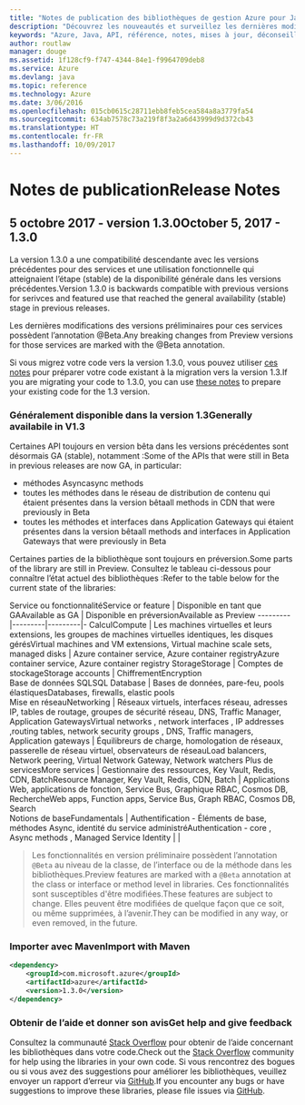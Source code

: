 ```yaml
---
title: "Notes de publication des bibliothèques de gestion Azure pour Java | Microsoft Docs"
description: "Découvrez les nouveautés et surveillez les dernières modifications dans les bibliothèques de gestion Azure pour Java"
keywords: "Azure, Java, API, référence, notes, mises à jour, déconseiller"
author: routlaw
manager: douge
ms.assetid: 1f128cf9-f747-4344-84e1-f9964709deb8
ms.service: Azure
ms.devlang: java
ms.topic: reference
ms.technology: Azure
ms.date: 3/06/2016
ms.openlocfilehash: 015cb0615c28711ebb8feb5cea584a8a3779fa54
ms.sourcegitcommit: 634ab7578c73a219f8f3a2a6d43999d9d372cb43
ms.translationtype: HT
ms.contentlocale: fr-FR
ms.lasthandoff: 10/09/2017
---
```

# <a name="release-notes"></a><span data-ttu-id="231d2-104">Notes de publication</span><span class="sxs-lookup"><span data-stu-id="231d2-104">Release Notes</span></span> 

## <a name="october-5-2017---130"></a><span data-ttu-id="231d2-105">5 octobre 2017 - version 1.3.0</span><span class="sxs-lookup"><span data-stu-id="231d2-105">October 5, 2017 - 1.3.0</span></span> 

<span data-ttu-id="231d2-106">La version 1.3.0 a une compatibilité descendante avec les versions précédentes pour des services et une utilisation fonctionnelle qui atteignaient l’étape (stable) de la disponibilité générale dans les versions précédentes.</span><span class="sxs-lookup"><span data-stu-id="231d2-106">Version 1.3.0 is backwards compatible with previous versions for serivces and featured use that reached the general availability (stable) stage in previous releases.</span></span>

<span data-ttu-id="231d2-107">Les dernières modifications des versions préliminaires pour ces services possèdent l’annotation @Beta.</span><span class="sxs-lookup"><span data-stu-id="231d2-107">Any breaking changes from Preview versions for those services are marked with the @Beta annotation.</span></span>

<span data-ttu-id="231d2-108">Si vous migrez votre code vers la version 1.3.0, vous pouvez utiliser [ces notes](https://github.com/Azure/azure-sdk-for-java/blob/master/notes/prepare-for-1.3.0.md) pour préparer votre code existant à la migration vers la version 1.3.</span><span class="sxs-lookup"><span data-stu-id="231d2-108">If you are migrating your code to 1.3.0, you can use [these notes](https://github.com/Azure/azure-sdk-for-java/blob/master/notes/prepare-for-1.3.0.md) to prepare your existing code for the 1.3 version.</span></span>

### <a name="generally-availabile-in-v13"></a><span data-ttu-id="231d2-109">Généralement disponible dans la version 1.3</span><span class="sxs-lookup"><span data-stu-id="231d2-109">Generally availabile in V1.3</span></span>

<span data-ttu-id="231d2-110">Certaines API toujours en version bêta dans les versions précédentes sont désormais GA (stable), notamment :</span><span class="sxs-lookup"><span data-stu-id="231d2-110">Some of the APIs that were still in Beta in previous releases are now GA, in particular:</span></span>

- <span data-ttu-id="231d2-111">méthodes Async</span><span class="sxs-lookup"><span data-stu-id="231d2-111">async methods</span></span>
- <span data-ttu-id="231d2-112">toutes les méthodes dans le réseau de distribution de contenu qui étaient présentes dans la version bêta</span><span class="sxs-lookup"><span data-stu-id="231d2-112">all methods in CDN that were previously in Beta</span></span>
- <span data-ttu-id="231d2-113">toutes les méthodes et interfaces dans Application Gateways qui étaient présentes dans la version bêta</span><span class="sxs-lookup"><span data-stu-id="231d2-113">all methods and interfaces in Application Gateways that were previously in Beta</span></span>

 <span data-ttu-id="231d2-114">Certaines parties de la bibliothèque sont toujours en préversion.</span><span class="sxs-lookup"><span data-stu-id="231d2-114">Some parts of the library are still in Preview.</span></span> <span data-ttu-id="231d2-115">Consultez le tableau ci-dessous pour connaître l’état actuel des bibliothèques :</span><span class="sxs-lookup"><span data-stu-id="231d2-115">Refer to the table below for the current state of the libraries:</span></span>

<span data-ttu-id="231d2-116">Service ou fonctionnalité</span><span class="sxs-lookup"><span data-stu-id="231d2-116">Service or feature</span></span> | <span data-ttu-id="231d2-117">Disponible en tant que GA</span><span class="sxs-lookup"><span data-stu-id="231d2-117">Available as GA</span></span> | <span data-ttu-id="231d2-118">Disponible en préversion</span><span class="sxs-lookup"><span data-stu-id="231d2-118">Available as Preview</span></span> 
---------|---------|---------|-
<span data-ttu-id="231d2-119">Calcul</span><span class="sxs-lookup"><span data-stu-id="231d2-119">Compute</span></span>  | <span data-ttu-id="231d2-120">Les machines virtuelles et leurs extensions, les groupes de machines virtuelles identiques, les disques gérés</span><span class="sxs-lookup"><span data-stu-id="231d2-120">Virtual machines and VM extensions, Virtual machine scale sets, managed disks</span></span>   | <span data-ttu-id="231d2-121">Azure container service, Azure container registry</span><span class="sxs-lookup"><span data-stu-id="231d2-121">Azure container service, Azure container registry</span></span> 
<span data-ttu-id="231d2-122">Storage</span><span class="sxs-lookup"><span data-stu-id="231d2-122">Storage</span></span>   |  <span data-ttu-id="231d2-123">Comptes de stockage</span><span class="sxs-lookup"><span data-stu-id="231d2-123">Storage accounts</span></span>       |    <span data-ttu-id="231d2-124">Chiffrement</span><span class="sxs-lookup"><span data-stu-id="231d2-124">Encryption</span></span>     
<span data-ttu-id="231d2-125">Base de données SQL</span><span class="sxs-lookup"><span data-stu-id="231d2-125">SQL Database</span></span>  | <span data-ttu-id="231d2-126">Bases de données, pare-feu, pools élastiques</span><span class="sxs-lookup"><span data-stu-id="231d2-126">Databases, firewalls, elastic pools</span></span>              
<span data-ttu-id="231d2-127">Mise en réseau</span><span class="sxs-lookup"><span data-stu-id="231d2-127">Networking</span></span>    |  <span data-ttu-id="231d2-128">Réseaux virtuels, interfaces réseau, adresses IP, tables de routage, groupes de sécurité réseau, DNS, Traffic Manager, Application Gateways</span><span class="sxs-lookup"><span data-stu-id="231d2-128">Virtual networks , network interfaces , IP addresses ,routing tables, network security groups , DNS, Traffic managers, Application gateways</span></span>  |    <span data-ttu-id="231d2-129">Équilibreurs de charge, homologation de réseaux, passerelle de réseau virtuel, observateurs de réseau</span><span class="sxs-lookup"><span data-stu-id="231d2-129">Load balancers, Network peering, Virtual Network Gateway, Network watchers</span></span> 
<span data-ttu-id="231d2-130">Plus de services</span><span class="sxs-lookup"><span data-stu-id="231d2-130">More services</span></span>    |  <span data-ttu-id="231d2-131">Gestionnaire des ressources, Key Vault, Redis, CDN, Batch</span><span class="sxs-lookup"><span data-stu-id="231d2-131">Resource Manager, Key Vault, Redis,  CDN, Batch</span></span>       |  <span data-ttu-id="231d2-132">Applications Web, applications de fonction, Service Bus, Graphique RBAC, Cosmos DB, Recherche</span><span class="sxs-lookup"><span data-stu-id="231d2-132">Web apps, Function apps, Service Bus, Graph RBAC, Cosmos DB, Search</span></span>  
<span data-ttu-id="231d2-133">Notions de base</span><span class="sxs-lookup"><span data-stu-id="231d2-133">Fundamentals</span></span>     |   <span data-ttu-id="231d2-134">Authentification - Éléments de base, méthodes Async, identité du service administré</span><span class="sxs-lookup"><span data-stu-id="231d2-134">Authentication - core , Async methods , Managed Service Identity</span></span>      |      |

> <span data-ttu-id="231d2-135">Les fonctionnalités en version préliminaire possèdent l’annotation `@Beta` au niveau de la classe, de l’interface ou de la méthode dans les bibliothèques.</span><span class="sxs-lookup"><span data-stu-id="231d2-135">Preview features are marked with a `@Beta` annotation at the class or interface or method level in libraries.</span></span> <span data-ttu-id="231d2-136">Ces fonctionnalités sont susceptibles d'être modifiées.</span><span class="sxs-lookup"><span data-stu-id="231d2-136">These features are subject to change.</span></span> <span data-ttu-id="231d2-137">Elles peuvent être modifiées de quelque façon que ce soit, ou même supprimées, à l’avenir.</span><span class="sxs-lookup"><span data-stu-id="231d2-137">They can be modified in any way, or even removed, in the future.</span></span>

### <a name="import-with-maven"></a><span data-ttu-id="231d2-138">Importer avec Maven</span><span class="sxs-lookup"><span data-stu-id="231d2-138">Import with Maven</span></span>

```XML
<dependency>
    <groupId>com.microsoft.azure</groupId>
    <artifactId>azure</artifactId>
    <version>1.3.0</version>
</dependency>
```

### <a name="get-help-and-give-feedback"></a><span data-ttu-id="231d2-139">Obtenir de l’aide et donner son avis</span><span class="sxs-lookup"><span data-stu-id="231d2-139">Get help and give feedback</span></span>

<span data-ttu-id="231d2-140">Consultez la communauté [Stack Overflow](http://stackoverflow.com/questions/tagged/azure-java-sdk) pour obtenir de l’aide concernant les bibliothèques dans votre code.</span><span class="sxs-lookup"><span data-stu-id="231d2-140">Check out the [Stack Overflow](http://stackoverflow.com/questions/tagged/azure-java-sdk) community for help using the libraries in your own code.</span></span> <span data-ttu-id="231d2-141">Si vous rencontrez des bogues ou si vous avez des suggestions pour améliorer les bibliothèques, veuillez envoyer un rapport d’erreur via [GitHub](https://github.com/Azure/azure-sdk-for-java/issues).</span><span class="sxs-lookup"><span data-stu-id="231d2-141">If you encounter any bugs or have suggestions to improve these libraries, please file issues via [GitHub](https://github.com/Azure/azure-sdk-for-java/issues).</span></span>


